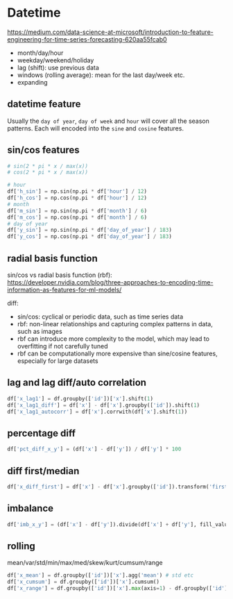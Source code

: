 # Datetime
https://medium.com/data-science-at-microsoft/introduction-to-feature-engineering-for-time-series-forecasting-620aa55fcab0

- month/day/hour
- weekday/weekend/holiday
- lag (shift): use previous data
- windows (rolling average): mean for the last day/week etc.
- expanding

## datetime feature
Usually the `day of year`, `day of week` and `hour` will cover all the season patterns.
Each will encoded into the `sine` and `cosine` features.

## sin/cos features
```py
# sin(2 * pi * x / max(x))
# cos(2 * pi * x / max(x))

# hour
df['h_sin'] = np.sin(np.pi * df['hour'] / 12)
df['h_cos'] = np.cos(np.pi * df['hour'] / 12)
# month
df['m_sin'] = np.sin(np.pi * df['month'] / 6)
df['m_cos'] = np.cos(np.pi * df['month'] / 6)
# day of year
df['y_sin'] = np.sin(np.pi * df['day_of_year'] / 183)
df['y_cos'] = np.cos(np.pi * df['day_of_year'] / 183)
```

## radial basis function
sin/cos vs radial basis function (rbf):
https://developer.nvidia.com/blog/three-approaches-to-encoding-time-information-as-features-for-ml-models/

diff:
- sin/cos: cyclical or periodic data, such as time series data
- rbf: non-linear relationships and capturing complex patterns in data, such as images
- rbf can introduce more complexity to the model, which may lead to overfitting if not carefully tuned
- rbf can be computationally more expensive than sine/cosine features, especially for large datasets
  
## lag and lag diff/auto correlation
```py
df['x_lag1'] = df.groupby(['id'])['x'].shift(1)
df['x_lag1_diff'] = df['x'] - df['x'].groupby(['id']).shift(1)
df['x_lag1_autocorr'] = df['x'].corrwith(df['x'].shift(1))
```

## percentage diff
```py
df['pct_diff_x_y'] = (df['x'] - df['y']) / df['y'] * 100
```

## diff first/median
```py
df['x_diff_first'] = df['x'] - df['x'].groupby(['id']).transform('first') #median
```

## imbalance
```py
df['imb_x_y'] = (df['x'] - df['y']).divide(df['x'] + df['y'], fill_value=np.nan)
```

## rolling
mean/var/std/min/max/med/skew/kurt/cumsum/range
```py
df['x_mean'] = df.groupby(['id'])['x'].agg('mean') # std etc
df['x_cumsum'] = df.groupby(['id'])['x'].cumsum()
df['x_range'] = df.groupby(['id'])['x'].max(axis=1) - df.groupby(['id'])['x'].min(axis=1)
```
